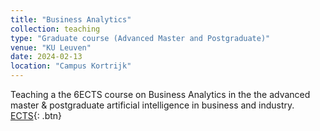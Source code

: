 ```yaml
---
title: "Business Analytics"
collection: teaching
type: "Graduate course (Advanced Master and Postgraduate)"
venue: "KU Leuven"
date: 2024-02-13
location: "Campus Kortrijk"
---
```


Teaching a the 6ECTS course on Business Analytics in the the advanced master & postgraduate artificial intelligence in business and industry.
[ECTS](https://onderwijsaanbod.kuleuven.be/2023/syllabi/e/H0Q44AE.htm#activetab=doelstellingen_idp1576832){: .btn}